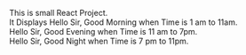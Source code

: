 This is small React Project.<br>
It Displays Hello Sir, Good Morning when Time is 1 am to 11am.<br>
Hello Sir, Good Evening when Time is 11 am to 7pm.<br>
Hello Sir, Good Night when Time is 7 pm to 11pm.
